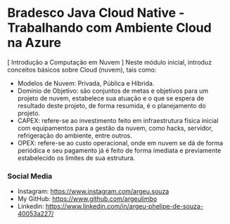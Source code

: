 # Bradesco Java Cloud Native - Trabalhando com Ambiente Cloud na Azure

[ Introdução a Computação em Nuvem ]
Neste módulo inicial, introduz conceitos básicos sobre Cloud (nuvem), tais como:
* Modelos de Nuvem: Privada, Pública e Híbrida.
* Domínio de Objetivo: são conjuntos de metas e objetivos para um projeto de nuvem, estabelece sua atuação e o que se espera de resultado deste projeto, de forma resumida, é o planejamento do projeto.
* CAPEX: refere-se ao investimento feito em infraestrutura física inicial com equipamentos para a gestão da nuvem, como hacks, servidor, refrigeração do ambiente, entre outros.
* OPEX: refere-se ao custo operacional, onde em nuvem se dá de forma periódica e seu pagamento já é feito de forma imediata e previamente estabelecido os limites de sua estrutura.

### Social Media
* Instagram: https://www.instagram.com/argeu.souza
* My GitHub: https://www.github.com/argeulimbo
* Linkedin: https://www.linkedin.com/in/argeu-phelipe-de-souza-40053a227/
